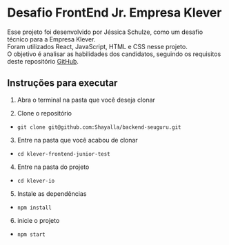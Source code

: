 # Desafio FrontEnd Jr. Empresa Klever

Esse projeto foi desenvolvido por Jéssica Schulze, como um desafio técnico para a Empresa Klever.  
Foram utilizados React, JavaScript, HTML e CSS nesse projeto.  
 O objetivo é analisar as habilidades dos candidatos, seguindo os requisitos deste repositório
[GitHub](https://github.com/klever-io/frontend-junior-test).

## Instruções para executar
1.  Abra o terminal na pasta que você deseja clonar

2.  Clone o repositório

  - `git clone git@github.com:Shayalla/backend-seuguru.git`

3.  Entre na pasta que você acabou de clonar

  - `cd klever-frontend-junior-test`

4. Entre na pasta do projeto

  - `cd klever-io`

5.  Instale as dependências

  - `npm install`

6.  inicie o projeto
 
  - `npm start`
